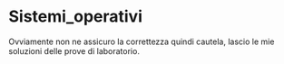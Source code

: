# Sistemi_operativi
Ovviamente non ne assicuro la correttezza quindi cautela, lascio le mie soluzioni delle prove di laboratorio.

